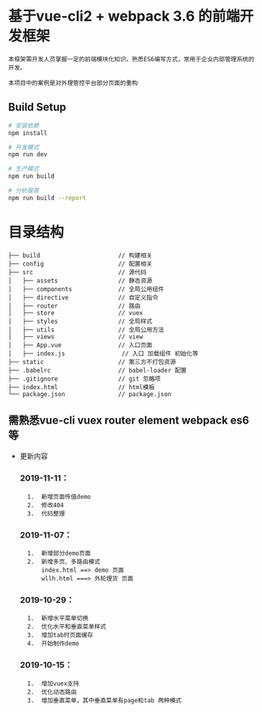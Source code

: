 # 基于vue-cli2 + webpack 3.6 的前端开发框架

    本框架需开发人员掌握一定的前端模块化知识，熟悉ES6编写方式，常用于企业内部管理系统的开发。
    
    本项目中的案例是对外理管控平台部分页面的重构

## Build Setup

``` bash
# 安装依赖
npm install

# 开发模式
npm run dev

# 生产模式
npm run build

# 分析报表
npm run build --report
```

# 目录结构

```
├── build                      // 构建相关  
├── config                     // 配置相关
├── src                        // 源代码
│   ├── assets                 // 静态资源
│   ├── components             // 全局公用组件
│   ├── directive              // 自定义指令
│   ├── router                 // 路由
│   ├── store                  // vuex
│   ├── styles                 // 全局样式
│   ├── utils                  // 全局公用方法
│   ├── views                  // view
│   ├── App.vue                // 入口页面
│   ├── index.js                // 入口 加载组件 初始化等
├── static                     // 第三方不打包资源
├── .babelrc                   // babel-loader 配置
├── .gitignore                 // git 忽略项
├── index.html                 // html模板
└── package.json               // package.json
```

## 需熟悉vue-cli vuex router element webpack es6等


* 更新内容 

    ### 2019-11-11：
        1.  新增页面传值demo
        2.  修改404
        3.  代码整理
        

    ### 2019-11-07：
        1.  新增部分demo页面
        2.  新增多页、多路由模式
            index.html ==> demo 页面
            wllh.html ===> 外轮理货 页面

    ### 2019-10-29：
        1.  新增水平菜单切换
        2.  优化水平和垂直菜单样式
        3.  增加tab时页面缓存
        4.  开始制作demo

    ### 2019-10-15：
        1.  增加vuex支持
        2.  优化动态路由
        3.  增加垂直菜单，其中垂直菜单有page和tab 两种模式
